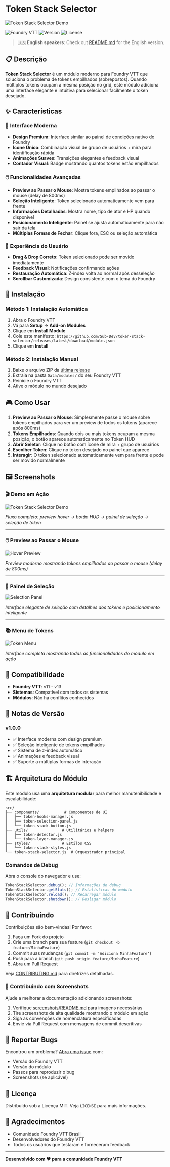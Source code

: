 # Token Stack Selector

![Token Stack Selector Demo](https://github.com/Sub-Dev/token-stack-selector/blob/master/screenshots/test-gif.gif)

![Foundry VTT](https://img.shields.io/badge/Foundry%20VTT-Compatible-orange)
![Version](https://img.shields.io/badge/Version-1.0.0-blue)
![License](https://img.shields.io/badge/License-MIT-green)

> 🇺🇸 **English speakers**: Check out [README.md](README.md) for the English version.

## 📋 Descrição

**Token Stack Selector** é um módulo moderno para Foundry VTT que soluciona o problema de tokens empilhados (sobrepostos). Quando múltiplos tokens ocupam a mesma posição no grid, este módulo adiciona uma interface elegante e intuitiva para selecionar facilmente o token desejado.

## ✨ Características

### 🎯 **Interface Moderna**

- **Design Premium**: Interface similar ao painel de condições nativo do Foundry
- **Ícone Único**: Combinação visual de grupo de usuários + mira para identificação rápida
- **Animações Suaves**: Transições elegantes e feedback visual
- **Contador Visual**: Badge mostrando quantos tokens estão empilhados

### 🖱️ **Funcionalidades Avançadas**

- **Preview ao Passar o Mouse**: Mostra tokens empilhados ao passar o mouse (delay de 800ms)
- **Seleção Inteligente**: Token selecionado automaticamente vem para frente
- **Informações Detalhadas**: Mostra nome, tipo de ator e HP quando disponível
- **Posicionamento Inteligente**: Painel se ajusta automaticamente para não sair da tela
- **Múltiplas Formas de Fechar**: Clique fora, ESC ou seleção automática

### 🔧 **Experiência do Usuário**

- **Drag & Drop Correto**: Token selecionado pode ser movido imediatamente
- **Feedback Visual**: Notificações confirmando ações
- **Restauração Automática**: Z-index volta ao normal após desseleção
- **Scrollbar Customizada**: Design consistente com o tema do Foundry

## 🚀 Instalação

### Método 1: Instalação Automática

1. Abra o Foundry VTT
2. Vá para **Setup** → **Add-on Modules**
3. Clique em **Install Module**
4. Cole este manifesto: `https://github.com/Sub-Dev/token-stack-selector/releases/latest/download/module.json`
5. Clique em **Install**

### Método 2: Instalação Manual

1. Baixe o arquivo ZIP da [última release](https://github.com/Sub-Dev/token-stack-selector/releases/latest)
2. Extraia na pasta `Data/modules/` do seu Foundry VTT
3. Reinicie o Foundry VTT
4. Ative o módulo no mundo desejado

## 🎮 Como Usar

1. **Preview ao Passar o Mouse**: Simplesmente passe o mouse sobre tokens empilhados para ver um preview de todos os tokens (aparece após 800ms)
2. **Tokens Empilhados**: Quando dois ou mais tokens ocupam a mesma posição, o botão aparece automaticamente no Token HUD
3. **Abrir Seletor**: Clique no botão com ícone de mira + grupo de usuários
4. **Escolher Token**: Clique no token desejado no painel que aparece
5. **Interagir**: O token selecionado automaticamente vem para frente e pode ser movido normalmente

## 🖼️ Screenshots

### 🎬 **Demo em Ação**

![Token Stack Selector Demo](https://github.com/Sub-Dev/token-stack-selector/blob/master/screenshots/test-gif.gif)

_Fluxo completo: preview hover → botão HUD → painel de seleção → seleção de token_

---

### 🖱️ **Preview ao Passar o Mouse**

![Hover Preview](https://github.com/Sub-Dev/token-stack-selector/blob/master/screenshots/menu-hover.png)

_Preview moderno mostrando tokens empilhados ao passar o mouse (delay de 800ms)_

---

### 🎯 **Painel de Seleção**

![Selection Panel](https://github.com/Sub-Dev/token-stack-selector/blob/master/screenshots/menu-token-select.png)

_Interface elegante de seleção com detalhes dos tokens e posicionamento inteligente_

---

### 📚 **Menu de Tokens**

![Token Menu](https://github.com/Sub-Dev/token-stack-selector/blob/master/screenshots/menu.png)

_Interface completa mostrando todas as funcionalidades do módulo em ação_

## 🔧 Compatibilidade

- **Foundry VTT**: v11 - v13
- **Sistemas**: Compatível com todos os sistemas
- **Módulos**: Não há conflitos conhecidos

## 📝 Notas de Versão

### v1.0.0

- ✅ Interface moderna com design premium
- ✅ Seleção inteligente de tokens empilhados
- ✅ Sistema de z-index automático
- ✅ Animações e feedback visual
- ✅ Suporte a múltiplas formas de interação

## 🏗️ Arquitetura do Módulo

Este módulo usa uma **arquitetura modular** para melhor manutenibilidade e escalabilidade:

```
src/
├── components/           # Componentes de UI
│   ├── token-hooks-manager.js
│   ├── token-selection-panel.js
│   └── token-stack-button.js
├── utils/               # Utilitários e helpers
│   ├── token-detector.js
│   └── token-layer-manager.js
├── styles/              # Estilos CSS
│   └── token-stack-styles.js
└── token-stack-selector.js  # Orquestrador principal
```

### Comandos de Debug

Abra o console do navegador e use:

```javascript
TokenStackSelector.debug(); // Informações de debug
TokenStackSelector.getStats(); // Estatísticas do módulo
TokenStackSelector.reload(); // Recarregar módulo
TokenStackSelector.shutdown(); // Desligar módulo
```

## 🤝 Contribuindo

Contribuições são bem-vindas! Por favor:

1. Faça um Fork do projeto
2. Crie uma branch para sua feature (`git checkout -b feature/MinhaFeature`)
3. Commit suas mudanças (`git commit -m 'Adiciona MinhaFeature'`)
4. Push para a branch (`git push origin feature/MinhaFeature`)
5. Abra um Pull Request

Veja [CONTRIBUTING.md](CONTRIBUTING.md) para diretrizes detalhadas.

### 📸 Contribuindo com Screenshots

Ajude a melhorar a documentação adicionando screenshots:

1. Verifique [screenshots/README.md](screenshots/README.md) para imagens necessárias
2. Tire screenshots de alta qualidade mostrando o módulo em ação
3. Siga as convenções de nomenclatura especificadas
4. Envie via Pull Request com mensagens de commit descritivas

## 🐛 Reportar Bugs

Encontrou um problema? [Abra uma issue](https://github.com/Sub-Dev/token-stack-selector/issues) com:

- Versão do Foundry VTT
- Versão do módulo
- Passos para reproduzir o bug
- Screenshots (se aplicável)

## 📄 Licença

Distribuído sob a Licença MIT. Veja `LICENSE` para mais informações.

## 🙏 Agradecimentos

- Comunidade Foundry VTT Brasil
- Desenvolvedores do Foundry VTT
- Todos os usuários que testaram e forneceram feedback

---

**Desenvolvido com ❤️ para a comunidade Foundry VTT**
